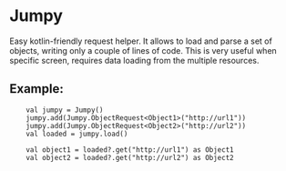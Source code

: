 # Jumpy
Easy kotlin-friendly request helper.
It allows to load and parse a set of objects, writing only a couple of lines of code. This is very useful when specific screen, requires data loading from the multiple resources.

## Example:
        val jumpy = Jumpy()
        jumpy.add(Jumpy.ObjectRequest<Object1>("http://url1"))
        jumpy.add(Jumpy.ObjectRequest<Object2>("http://url2"))
        val loaded = jumpy.load()

        val object1 = loaded?.get("http://url1") as Object1
        val object2 = loaded?.get("http://url2") as Object2
